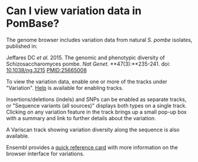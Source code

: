 # Can I view variation data in PomBase?
<!-- pombase_categories: Finding data,Genome browser -->

The genome browser includes variation data from natural *S.
pombe* isolates, published in:

Jeffares DC *et al.* 2015. The genomic and phenotypic diversity of
Schizosaccharomyces pombe. *Nat Genet.* **47(3):**235-241. doi:
[10.1038/ng.3215](http://dx.doi.org/10.1038/ng.3215) 
[PMID:25665008](http://www.ncbi.nlm.nih.gov/pubmed/?term=25665008) 

To view the variation data, enable one or more of the tracks under
"Variation".
[Help](/faq/how-can-i-show-or-hide-tracks-genome-browser) is available
for enabling tracks.

Insertions/deletions (indels) and SNPs can be enabled as separate
tracks, or "Sequence variants (all sources)" displays both types on a
single track. Clicking on any variation feature in the track brings up a
small pop-up box with a summary and link to further details about the
variation.

A Variscan track showing variation diversity along the sequence is also
available.

Ensembl provides a
[quick reference card](http://fungi.ensembl.org/info/website/tutorials/Ensembl_variation_quick_reference_card.pdf)
with more information on the browser interface for variations.

